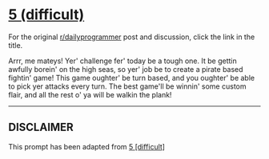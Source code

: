 # [5 (difficult)](https://www.reddit.com/r/dailyprogrammer/comments/pniaw/2132012_challenge_5_difficult/)

For the original [r/dailyprogrammer](https://www.reddit.com/r/dailyprogrammer/) post and discussion, click the link in the title.

Arrr, me mateys! Yer' challenge fer' today be a tough one. It be gettin awfully borein' on the high seas, so yer' job be to create a pirate based fightin' game! This game oughter' be turn based, and you oughter' be able to pick yer attacks every turn. The best game'll be winnin' some custom flair, and all the rest o' ya will be walkin the plank!  


----
## **DISCLAIMER**
This prompt has been adapted from [5 [difficult]](https://www.reddit.com/r/dailyprogrammer/comments/pniaw/2132012_challenge_5_difficult/
)

